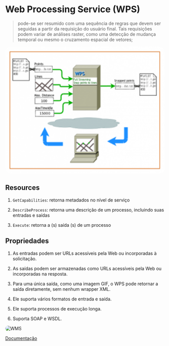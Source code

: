# Web Processing Service (WPS)

> pode-se ser resumido com uma sequência de regras que devem ser seguidas a partir da requisição do usuário final. Tais requisições podem variar de análises raster, como uma detecção de mudança temporal ou mesmo o cruzamento espacial de vetores;

<img src="./assets/ogc_wps.png"
     alt="WMS"
     style="height: 400px; border-radius: 1rem" />

## Resources

1. `GetCapabilities`: retorna metadados no nível de serviço

2. `DescribeProcess`: retorna uma descrição de um processo, incluindo suas entradas e saídas

3. `Execute`: retorna a (s) saída (s) de um processo

## Propriedades

1. As entradas podem ser URLs acessíveis pela Web ou incorporadas à solicitação.

2. As saídas podem ser armazenadas como URLs acessíveis pela Web ou incorporadas na resposta.

3. Para uma única saída, como uma imagem GIF, o WPS pode retornar a saída diretamente, sem nenhum wrapper XML.

4. Ele suporta vários formatos de entrada e saída.

5. Ele suporta processos de execução longa.

6. Suporta SOAP e WSDL.

<img src="./assets/wps_inter.png"
     alt="WMS"
     style="height: 400px; border-radius: 1rem" />

[Documentação](https://www.opengeospatial.org/standards/wps)
